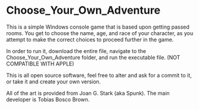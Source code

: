# Choose_Your_Own_Adventure
This is a simple Windows console game that is based upon getting passed rooms. You get to choose the name, age, and race of your character, as you attempt to make the correct choices to proceed further in the game.

In order to run it, download the entire file, navigate to the Choose_Your_Own_Adventure folder, and run the executable file. (NOT COMPATIBLE WITH APPLE)

This is all open source software, feel free to alter and ask for a commit to it, or take it and create your own version.

All of the art is provided from Joan G. Stark (aka Spunk).
The main developer is Tobias Bosco Brown.
